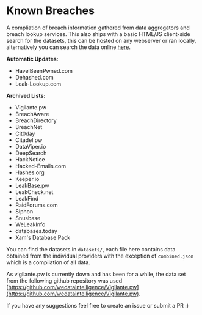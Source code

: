 # Known Breaches
A compliation of breach information gathered from data aggregators and breach lookup services. This also ships with a basic HTML/JS client-side search for the datasets, this can be hosted on any webserver or ran locally, alternatively you can search the data online [here](https://breaches.dls.sh/).

**Automatic Updates:**
 - HaveIBeenPwned.com
 - Dehashed.com
 - Leak-Lookup.com

**Archived Lists:**
 - Vigilante.pw
 - BreachAware
 - BreachDirectory
 - BreachNet
 - Cit0day
 - Citadel.pw
 - DataViper.io
 - DeepSearch
 - HackNotice
 - Hacked-Emails.com
 - Hashes.org
 - Keeper.io
 - LeakBase.pw
 - LeakCheck.net
 - LeakFind
 - RaidForums.com
 - Siphon
 - Snusbase
 - WeLeakInfo
 - databases.today
 - Xam's Database Pack

You can find the datasets in `datasets/`, each file here contains data obtained from the individual providers with the exception of `combined.json` which is a compilation of all data.

As vigilante.pw is currently down and has been for a while, the data set from the following github repository was used [https://github.com/wedataintelligence/Vigilante.pw](https://github.com/wedataintelligence/Vigilante.pw).

If you have any suggestions feel free to create an issue or submit a PR :)

